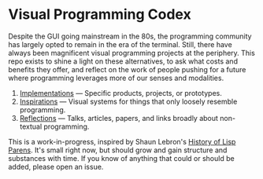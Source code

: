 # Visual Programming Codex

Despite the GUI going mainstream in the 80s, the programming community has largely opted to remain in the era of the terminal. Still, there have always been magnificent visual programming projects at the periphery. This repo exists to shine a light on these alternatives, to ask what costs and benefits they offer, and reflect on the work of people pushing for a future where programming leverages more of our senses and modalities.

1. [Implementations](implementations.md) — Specific products, projects, or prototypes.
1. [Inspirations](inspirations.md) — Visual systems for things that only loosely resemble programming.
1. [Reflections](reflections.md) — Talks, articles, papers, and links broadly about non-textual programming.

This is a work-in-progress, inspired by Shaun Lebron's [History of Lisp Parens](https://github.com/shaunlebron/history-of-lisp-parens). It's small right now, but should grow and gain structure and substances with time. If you know of anything that could or should be added, please open an issue.

